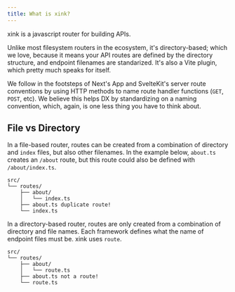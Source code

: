 ```yaml
---
title: What is xink?
---
```


xink is a javascript router for building APIs.

Unlike most filesystem routers in the ecosystem, it's directory-based; which we love, because it means your API routes are defined by the directory structure, and endpoint filenames are standarized. It's also a Vite plugin, which pretty much speaks for itself.

We follow in the footsteps of Next's App and SvelteKit's server route conventions by using HTTP methods to name route handler functions (`GET`, `POST`, etc). We believe this helps DX by standardizing on a naming convention, which, again, is one less thing you have to think about.

## File vs Directory

In a file-based router, routes can be created from a combination of directory and `index` files, but also other filenames. In the example below, `about.ts` creates an `/about` route, but this route could also be defined with `/about/index.ts`.

```
src/
└── routes/
    ├── about/
    │   └── index.ts
    ├── about.ts duplicate route!
    └── index.ts
```

In a directory-based router, routes are only created from a combination of directory and file names. Each framework defines what the name of endpoint files must be. xink uses `route`.

```
src/
└── routes/
    ├── about/
    │   └── route.ts
    ├── about.ts not a route!
    └── route.ts
```
